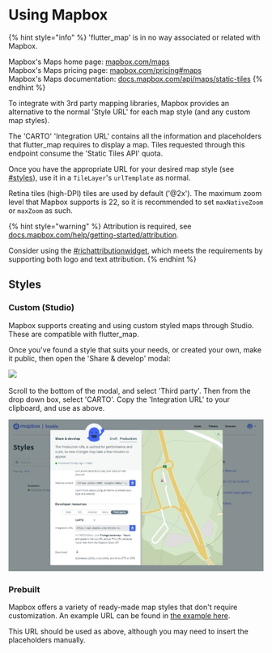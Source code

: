 # Using Mapbox

{% hint style="info" %}
'flutter\_map' is in no way associated or related with Mapbox.

Mapbox's Maps home page: [mapbox.com/maps](https://www.mapbox.com/maps)\
Mapbox's Maps pricing page: [mapbox.com/pricing#maps](https://www.mapbox.com/pricing#maps)\
Mapbox's Maps documentation: [docs.mapbox.com/api/maps/static-tiles](https://docs.mapbox.com/api/maps/static-tiles)
{% endhint %}

To integrate with 3rd party mapping libraries, Mapbox provides an alternative to the normal 'Style URL' for each map style (and any custom map styles).

The 'CARTO' 'Integration URL' contains all the information and placeholders that flutter\_map requires to display a map. Tiles requested through this endpoint consume the 'Static Tiles API' quota.

Once you have the appropriate URL for your desired map style (see [#styles](using-mapbox.md#styles "mention")), use it in a `TileLayer`'s `urlTemplate` as normal.

Retina tiles (high-DPI) tiles are used by default ('@2x'). The maximum zoom level that Mapbox supports is 22, so it is recommended to set `maxNativeZoom` or `maxZoom` as such.

{% hint style="warning" %}
Attribution is required, see [docs.mapbox.com/help/getting-started/attribution](https://docs.mapbox.com/help/getting-started/attribution/).

Consider using the [#richattributionwidget](../layers/attribution-layer.md#richattributionwidget "mention"), which meets the requirements by supporting both logo and text attribution.
{% endhint %}

## Styles

### Custom (Studio)

Mapbox supports creating and using custom styled maps through Studio. These are compatible with flutter\_map.

Once you've found a style that suits your needs, or created your own, make it public, then open the 'Share & develop' modal:

![](<../.gitbook/assets/flutter\_map wiki mapbox1>)

Scroll to the bottom of the modal, and select 'Third party'. Then from the drop down box, select 'CARTO'. Copy the 'Integration URL' to your clipboard, and use as above.&#x20;

<div align="center">

<img src="../.gitbook/assets/flutter_map wiki mapbox2" alt="">

</div>

### Prebuilt

Mapbox offers a variety of ready-made map styles that don't require customization. An example URL can be found in [the example here](https://docs.mapbox.com/api/maps/static-tiles/#example-request-retrieve-raster-tiles-from-styles).

This URL should be used as above, although you may need to insert the placeholders manually.
